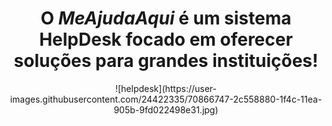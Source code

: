  <h1 align="center">O <em>MeAjudaAqui</em> é um sistema <strong>HelpDesk</strong> focado em oferecer soluções para grandes instituições!</h1>
 <center>
    ![helpdesk](https://user-images.githubusercontent.com/24422335/70866747-2c558880-1f4c-11ea-905b-9fd022498e31.jpg)
 </center>
 
